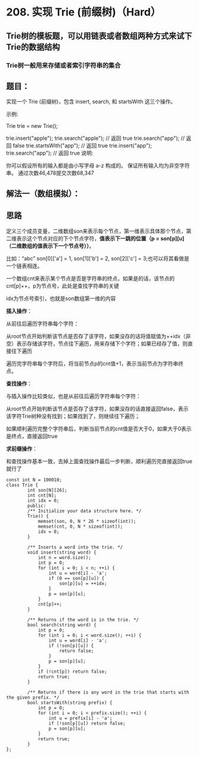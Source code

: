 # 208. 实现 Trie (前缀树)（Hard）
## Trie树的模板题，可以用链表或者数组两种方式来试下Trie的数据结构
### Trie树一般用来存储或者索引字符串的集合
## 题目：
实现一个 Trie (前缀树)，包含 insert, search, 和 startsWith 这三个操作。

示例:

Trie trie = new Trie();

trie.insert("apple");
trie.search("apple");   // 返回 true
trie.search("app");     // 返回 false
trie.startsWith("app"); // 返回 true
trie.insert("app");
trie.search("app");     // 返回 true
说明:

你可以假设所有的输入都是由小写字母 a-z 构成的。
保证所有输入均为非空字符串。
通过次数46,478提交次数68,347

## 解法一（数组模拟）：
## 思路
定义三个成员变量，二维数组son来表示每个节点，第一维表示具体那个节点，第二维表示这个节点对应的下个节点字符，<b>值表示下一跳的位置（p = son[p][u]（二维数组的值表示下一个节点号））</b>。

比如：“abc”  son[0]['a'] = 1, son[1]['b'] = 2, son[2]['c'] = 3;也可以将其看做是一个链表相连。

一个数组cnt来表示某个节点是否是字符串的终点，如果是的话，该节点的cnt[p]++，p为节点号，此处是查找字符串的关键

idx为节点号索引，也就是son数组第一维的内容

<b>插入操作</b>：

从前往后遍历字符串每个字符：

从root节点开始判断该节点是否存了该字符，如果没存的话将值赋值为++idx（非空）表示存储该字符，节点往下遍历，用来存储下个字符；如果已经存了值，则直接往下遍历

遍历完字符串每个字符后，将当前节点p的cnt值+1，表示当前节点为字符串终点。

<b>查找操作</b>：

与插入操作比较类似，也是从前往后遍历字符串每个字符：

从root节点开始判断该节点是否存了该字符，如果没存的话直接返回false，表示该字符Trie树种没有找到；如果找到了，则继续往下遍历； 

如果顺利遍历完整个字符串后，判断当前节点的cnt值是否大于0，如果大于0表示是终点，直接返回true

<b>求前缀操作</b>：

和查找操作基本一致，去掉上面查找操作最后一步判断，顺利遍历完直接返回true就行了

```
const int N = 100010;
class Trie {
        int son[N][26];
        int cnt[N];
        int idx = 0;
        public:
        /** Initialize your data structure here. */
        Trie() {
            memset(son, 0, N * 26 * sizeof(int));
            memset(cnt, 0, N * sizeof(int));
            idx = 0;
        }

        /** Inserts a word into the trie. */
        void insert(string word) {
            int n = word.size();
            int p = 0;
            for (int i = 0; i < n; ++i) {
                int u = word[i] - 'a';
                if (0 == son[p][u]) {
                    son[p][u] = ++idx;
                }
                p = son[p][u];
            }
            cnt[p]++;
        }

        /** Returns if the word is in the trie. */
        bool search(string word) {
            int p = 0;
            for (int i = 0; i < word.size(); ++i) {
                int u = word[i] - 'a';
                if (!son[p][u]) {
                    return false;
                }
                p = son[p][u];
            }
            if (!cnt[p]) return false;
            return true;
        }

        /** Returns if there is any word in the trie that starts with the given prefix. */
        bool startsWith(string prefix) {
            int p = 0;
            for (int i = 0; i < prefix.size(); ++i) {
                int u = prefix[i] - 'a';
                if (!son[p][u]) return false;
                p = son[p][u];
            }
            return true;
        }
};

```

